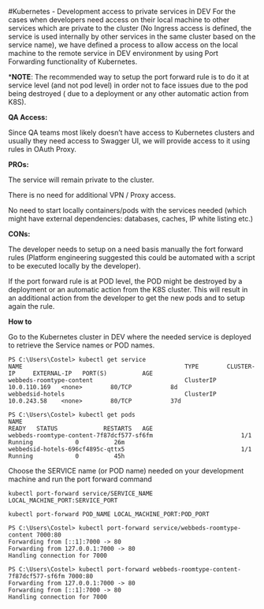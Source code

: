 #Kubernetes - Development access to private services in DEV 
For the cases when developers need access on their local machine to other services which are private to the cluster (No Ingress access is defined, the service is used internally by other services in the same cluster based on the service name), we have defined a process to allow access on the local machine to the remote service in DEV environment by using Port Forwarding functionality of Kubernetes.

***NOTE**: The recommended way to setup the port forward rule is to do it at service level (and not pod level) in order not to face issues due to the pod being destroyed ( due to a deployment or any other automatic action from K8S).

**QA Access:**

Since QA teams most likely doesn’t have access to Kubernetes clusters and usually they need access to Swagger UI, we will provide access to it using rules in OAuth Proxy.

**PROs:**

The service will remain private to the cluster.

There is no need for additional VPN / Proxy access.

No need to start locally containers/pods with the services needed (which might have external dependencies: databases, caches, IP white listing etc.)

**CONs:**

The developer needs to setup on a need basis manually the fort forward rules (Platform engineering suggested this could be automated with a script to be executed locally by the developer).

If the port forward rule is at POD level, the POD might be destroyed by a deployment or an automatic action from the K8S cluster. This will result in an additional action from the developer to get the new pods and to setup again the rule. 

**How to**

Go to the Kubernetes cluster in DEV where the needed service is deployed to retrieve the Service names or POD names.

```
PS C:\Users\Costel> kubectl get service
NAME                                              TYPE        CLUSTER-IP     EXTERNAL-IP   PORT(S)          AGE
webbeds-roomtype-content                          ClusterIP   10.0.110.169   <none>        80/TCP           8d
webbedsid-hotels                                  ClusterIP   10.0.243.58    <none>        80/TCP           37d

PS C:\Users\Costel> kubectl get pods
NAME                                                              READY   STATUS             RESTARTS   AGE
webbeds-roomtype-content-7f87dcf577-sf6fm                         1/1     Running            0          26m
webbedsid-hotels-696cf4895c-qttx5                                 1/1     Running            0          45h
```

Choose the SERVICE name (or POD name) needed on your development machine and run the port forward command

```
kubectl port-forward service/SERVICE_NAME LOCAL_MACHINE_PORT:SERVICE_PORT

kubectl port-forward POD_NAME LOCAL_MACHINE_PORT:POD_PORT
```

```
PS C:\Users\Costel> kubectl port-forward service/webbeds-roomtype-content 7000:80
Forwarding from [::1]:7000 -> 80
Forwarding from 127.0.0.1:7000 -> 80
Handling connection for 7000

PS C:\Users\Costel> kubectl port-forward webbeds-roomtype-content-7f87dcf577-sf6fm 7000:80
Forwarding from 127.0.0.1:7000 -> 80
Forwarding from [::1]:7000 -> 80
Handling connection for 7000
```